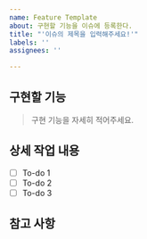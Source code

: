 ```yaml
---
name: Feature Template
about: 구현할 기능을 이슈에 등록한다.
title: "'이슈의 제목을 입력해주세요!'"
labels: ''
assignees: ''

---
```


## 구현할 기능
> 구현 기능을 자세히 적어주세요.

## 상세 작업 내용

- [ ] To-do 1
- [ ] To-do 2
- [ ] To-do 3

## 참고 사항
